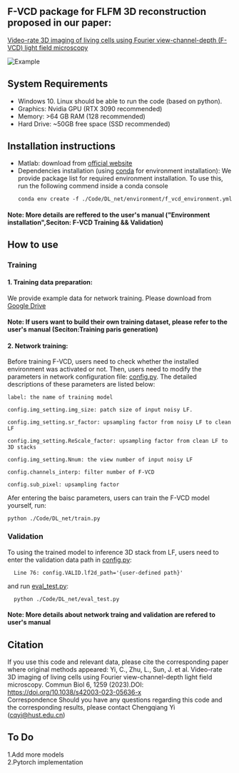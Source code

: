 

## F-VCD package for FLFM 3D reconstruction proposed in our paper:

[Video-rate 3D imaging of living cells using Fourier view-channel-depth (F-VCD) light field microscopy](https://doi.org/10.1038/s42003-023-05636-x)


![Example](./example/example.png)




## System Requirements

- Windows 10. Linux should be able to run the code (based on python).
- Graphics: Nvidia GPU (RTX 3090 recommended)
- Memory: >64 GB RAM (128 recommended)
- Hard Drive: ~50GB free space (SSD recommended)



## Installation instructions

- Matlab: download from [official website](https://www.mathworks.com)
- Dependencies installation (using [conda](https://docs.conda.io/en/latest/) for environment installation):
  We provide package list for required environment installation. To use this, run the following commend inside a conda console
  ```
  conda env create -f ./Code/DL_net/environment/f_vcd_environment.yml
  ```



#### Note: More details are reffered to the user's manual ("Environment installation",Seciton: F-VCD Training && Validation)



## How to use
### Training
   #### 1. Training data preparation: ####
  We provide example data for network training. Please download from [Google Drive](https://drive.google.com/drive/folders/14GvVi1PoLsYONBUv94tPcSDEz0BZEo3f)
#### Note: If users want to build their own training dataset, please refer to the user's manual (Seciton:Training paris generation)
   #### 2. Network training: ####
Before training F-VCD, users need to check whether the installed environment was activated or not. Then, users need to modify the parameters in network configuration file: [config.py](./Code/DL_net/config.py). The detailed descriptions of these parameters are listed below:
  ```
label: the name of training model

config.img_setting.img_size: patch size of input noisy LF.

config.img_setting.sr_factor: upsampling factor from noisy LF to clean LF

config.img_setting.ReScale_factor: upsampling factor from clean LF to 3D stacks

config.img_setting.Nnum: the view number of input noisy LF

config.channels_interp: filter number of F-VCD

config.sub_pixel: upsampling factor
  ```
Afer entering the baisc parameters, users can train the F-VCD model yourself, run:
  ```
  python ./Code/DL_net/train.py
  ```
### Validation
To using the trained model to inference 3D stack from LF, users need to enter the validation data path in [config.py](./Code/DL_net/config.py):
  ```
    Line 76: config.VALID.lf2d_path='{user-defined path}'
  ```
and run [eval_test.py](./Code/DL_net/config.py):
  ```
    python ./Code/DL_net/eval_test.py
  ```


#### Note: More details about network traing and validation are refered to user's manual

## Citation

If you use this code and relevant data, please cite the corresponding paper where original methods appeared: Yi, C., Zhu, L., Sun, J. et al. Video-rate 3D imaging of living cells using Fourier view-channel-depth light field microscopy. Commun Biol 6, 1259 (2023).DOI: https://doi.org/10.1038/s42003-023-05636-x
\
Correspondence
Should you have any questions regarding this code and the corresponding results, please contact Chengqiang Yi (cqyi@hust.edu.cn)

## To Do
 1.Add more models  \
 2.Pytorch implementation